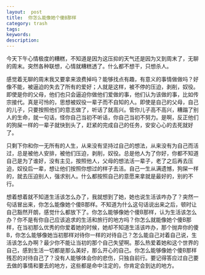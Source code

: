```yaml
---
layout:  post
title:  你怎么能像她个傻B那样
category: trash
tags: 
keywords: 
description: 
---
```



今天下午心情极度的糟糕，不知道是因为这压抑的天气还是因为又到周末了，无聊的周末。突然各种联想，心情就糟糕透了。什么都不想干，只想杀人。

感觉着无聊的周末我又要拿来浪费掉吗？能够找点有趣，有意义的事情做做吗？好像不能，被逼迫的失去了所有的爱好；人就是这样，被不停的压迫，剥削，奴役。即使是你的父母，他们也只会逼迫你做他们爱做的事，他们认为该做的事，比如传宗接代。真是可怜的，思想被奴役一辈子而不自知的人。即使是自己的父母，自己的儿子，只要按照他们的意志做了，听话了就高兴。管你儿子高不高兴，糟蹋了别人的生命，就一句话，怪你自己当初不听话，你自己当初不努力。是啊，反正他们的狗屎一样的一辈子就快到头了，赶紧的完成自己的任务，安安心心的去死就好了。

只剩下你和你一无所有的人生，从来没有坚持过自己的想法，从来没有为自己而活过，总是被他人安排，被他们压迫，剥削，奴役。总是他人为了你好，你都不知道自己是为了谁好，没有主见，按照他人，父母的想法活一辈子，老了之后再去压迫，奴役后一辈，想让他们按照你想过的样子去活。自己一生从满遗憾，狗屎一样的，就去压迫别人，强求别人。什么都按照自己的意愿来拿就是最好的，别的不行。

想着想着就不知道生活该怎么办了，我就想到了她，她也说生活该咋办了？突然一句话冒出来，你怎么能像她个傻B那样。不知道为什么这句话说出来之后，顿时让自己豁然开朗，感觉什么都放下了。你怎么能够像她个傻B那样，认为生活该怎么办？你不是有你自己应该追求的生活和旅行的地方吗？你怎么就能像她个傻B那样，在当初那么优秀的你爱着她的时候，她却不知道生活该咋办，那个抛弃你的傻B，你怎么能够像她当初那样对待你一样的对待自己？怎么能自己对着自己说，生活该怎么办啊？最少你不能让当初的那个自己失望啊。那么热爱着她和这个世界的自己，感到生活一切都是那么美好，那么开心的自己。你怎么能够像她个傻B那样残忍的对待自己了？没有人能够体会你的悲伤，只独自前行。要记得答应过自己要去做的事情和要去的地方，这些都是命中注定的，你肯定会到达的地方。
